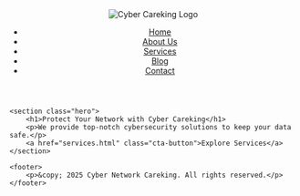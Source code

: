 
<!DOCTYPE html>
<html lang="en">
<head>
    <meta charset="UTF-8">
    <meta name="viewport" content="width=device-width, initial-scale=1.0">
    <title>Cyber Network Careking</title>
    <link rel="stylesheet" href="styles/style.css">
</head>
<body>
    <header>
        <div class="logo">
            <img src="images/logo.png" alt="Cyber Careking Logo">
        </div>
        <nav>
            <ul>
                <li><a href="index.html">Home</a></li>
                <li><a href="about.html">About Us</a></li>
                <li><a href="services.html">Services</a></li>
                <li><a href="blog.html">Blog</a></li>
                <li><a href="contact.html">Contact</a></li>
            </ul>
        </nav>
    </header>

    <section class="hero">
        <h1>Protect Your Network with Cyber Careking</h1>
        <p>We provide top-notch cybersecurity solutions to keep your data safe.</p>
        <a href="services.html" class="cta-button">Explore Services</a>
    </section>

    <footer>
        <p>&copy; 2025 Cyber Network Careking. All rights reserved.</p>
    </footer>
</body>
</html>
